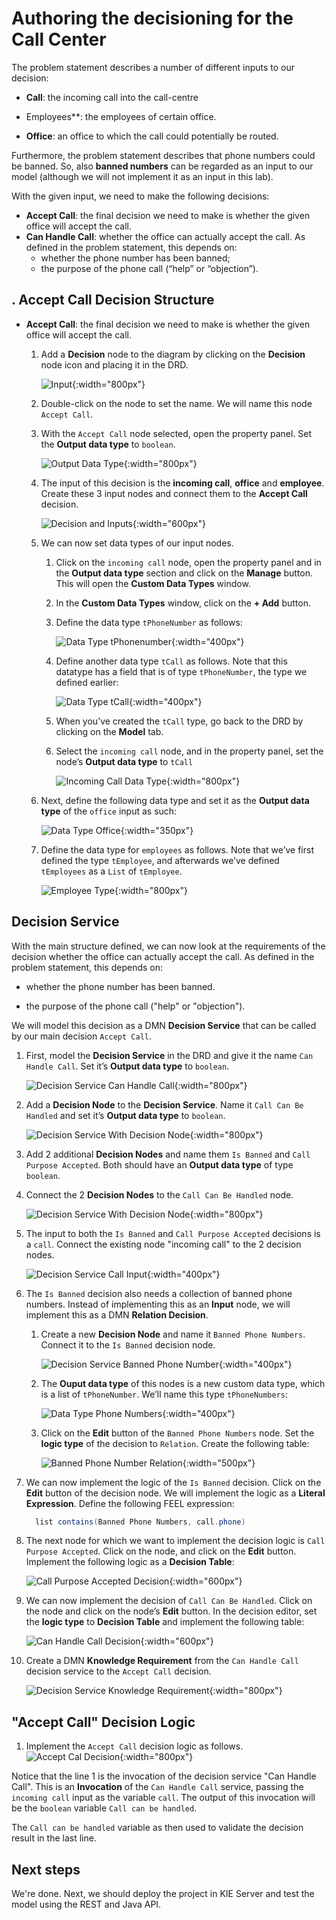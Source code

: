 # Authoring the decisioning for the Call Center

The problem statement describes a number of different inputs to our decision:

- **Call**: the incoming call into the call-centre

- Employees**: the employees of certain office.

- **Office**: an office to which the call could potentially be routed.

Furthermore, the problem statement describes that phone numbers could be banned. So, also **banned numbers** can be regarded as an input to our model (although we will not implement it as an input in this lab).

With the given input, we need to make the following decisions: 

- **Accept Call**: the final decision we need to make is whether the given office will accept the call.
- **Can Handle Call**: whether the office can actually accept the call. As defined in the problem statement, this depends on:
  - whether the phone number has been banned;
  - the purpose of the phone call (“help” or “objection”).


## . Accept Call Decision Structure

- **Accept Call**: the final decision we need to make is whether the given office will accept the call.

    1. Add a **Decision** node to the diagram by clicking on the **Decision** node icon and placing it in the DRD. 

        ![Input](../images/business_automation/dmn/add-drd-decision-node.png){:width="800px"}

    1. Double-click on the node to set the name. We will name this node `Accept Call`.

    1. With the `Accept Call` node selected, open the property panel. Set the **Output data type** to `boolean`.

        ![Output Data Type](../images/business_automation/dmn/drd-decision-node-propery-output-data-type.png){:width="800px"}

    1. The input of this decision is the **incoming call**, **office** and **employee**. Create these 3 input nodes and connect them to the **Accept Call** decision.

        ![Decision and Inputs](../images/business_automation/dmn/drd-first-decision-and-inputs.png){:width="600px"}

    1. We can now set data types of our input nodes.

        1. Click on the `incoming call` node, open the property panel and in the **Output data type** section and click on the **Manage** button. This will open the **Custom Data Types** window.

        1. In the **Custom Data Types** window, click on the **+ Add** button.

        1. Define the data type `tPhoneNumber` as follows:

            ![Data Type tPhonenumber](../images/business_automation/dmn/data-type-tphonenumber.png){:width="400px"}

        1. Define another data type `tCall` as follows. Note that this datatype has a field that is of type `tPhoneNumber`, the type we defined earlier:

            ![Data Type tCall](../images/business_automation/dmn/data-type-tcall.png){:width="400px"}

        1. When you’ve created the `tCall` type, go back to the DRD by clicking on the **Model** tab.

        1. Select the `incoming call` node, and in the property panel, set the node’s **Output data type** to `tCall`

            ![Incoming Call Data Type](../images/business_automation/dmn/incoming-call-data-type.png){:width="800px"}

    1. Next, define the following data type and set it as the **Output data type** of the `office` input as such:

        ![Data Type Office](../images/business_automation/dmn/data-type-office.png){:width="350px"}

    1. Define the data type for `employees` as follows. Note that we’ve first defined the type `tEmployee`, and afterwards we’ve defined `tEmployees` as a `List` of `tEmployee`.

        ![Employee Type](../images/business_automation/dmn/employee-type.png){:width="800px"}

## Decision Service

With the main structure defined, we can now look at the requirements of the decision whether the office can actually accept the call. As defined in the problem statement, this depends on:

- whether the phone number has been banned.

- the purpose of the phone call ("help" or "objection").

We will model this decision as a DMN **Decision Service** that can be called by our main decision `Accept Call`.

1. First, model the **Decision Service** in the DRD and give it the name `Can Handle Call`. Set it’s **Output data type** to `boolean`.

    ![Decision Service Can Handle Call](../images/business_automation/dmn/decision-service-can-handle-call.png){:width="800px"}

1. Add a **Decision Node** to the **Decision Service**. Name it `Call Can Be Handled` and set it’s **Output data type** to `boolean`.

    ![Decision Service With Decision Node](../images/business_automation/dmn/decision-service-with-decision-node.png){:width="800px"}

1. Add 2 additional **Decision Nodes** and name them `Is Banned` and `Call Purpose Accepted`. Both should have an **Output data type** of type `boolean`.

1. Connect the 2 **Decision Nodes** to the `Call Can Be Handled` node.

    ![Decision Service With Decision Node](../images/business_automation/dmn/decision-service-step-3.png){:width="800px"}

1. The input to both the `Is Banned` and `Call Purpose Accepted` decisions is a `call`. Connect the existing node "incoming call" to the 2 decision nodes.

    ![Decision Service Call Input](../images/business_automation/dmn/decision-service-call-input.png){:width="400px"}

1. The `Is Banned` decision also needs a collection of banned phone numbers. Instead of implementing this as an **Input** node, we will implement this as a DMN **Relation Decision**.

    1. Create a new **Decision Node** and name it `Banned Phone Numbers`. Connect it to the `Is Banned` decision node.

        ![Decision Service Banned Phone Number](../images/business_automation/dmn/decision-service-banned-phone-number.png){:width="400px"}

    1. The **Ouput data type** of this nodes is a new custom data type, which is a list of `tPhoneNumber`. We’ll name this type `tPhoneNumbers`:

        ![Data Type Phone Numbers](../images/business_automation/dmn/data-type-tphonenumbers.png){:width="400px"}

    1. Click on the **Edit** button of the `Banned Phone Numbers` node. Set the **logic type** of the decision to `Relation`. Create the following table:

        ![Banned Phone Number Relation](../images/business_automation/dmn/banned-phone-number-relation.png){:width="500px"}

1. We can now implement the logic of the `Is Banned` decision. Click on the **Edit** button of the decision node. We will implement the logic as a **Literal Expression**. Define the following FEEL expression:

    ~~~java
      list contains(Banned Phone Numbers, call.phone) 
    ~~~

1. The next node for which we want to implement the decision logic is `Call Purpose Accepted`. Click on the node, and click on the **Edit** button. Implement the following logic as a **Decision Table**:

    ![Call Purpose Accepted Decision](../images/business_automation/dmn/CallPurposeAccepted-decision.png){:width="600px"}

1. We can now implement the decision of `Call Can Be Handled`. Click on the node and click on the node’s **Edit** button. In the decision editor, set the **logic type** to **Decision Table** and implement the following table:

    ![Can Handle Call Decision](../images/business_automation/dmn/CanHandleCall-decision.png){:width="600px"}

1. Create a DMN **Knowledge Requirement** from the `Can Handle Call` decision service to the `Accept Call` decision.

    ![Decision Service Knowledge Requirement](../images/business_automation/dmn/decision-service-knowledge-requirement.png){:width="800px"}

##  "Accept Call" Decision Logic

1. Implement the `Accept Call` decision logic as follows. ![Accept Cal Decision](../images/business_automation/dmn/Accept-Call-decision.png){:width="800px"}

Notice that the line 1 is the invocation of the decision service "Can Handle Call". This is an **Invocation** of the `Can Handle Call` service, passing the `incoming call` input as the variable `call`. The output of this invocation will be the `boolean` variable `Call can be handled`. 

The `Call can be handled` variable as then used to validate the decision result in the last line.

## Next steps

We're done. Next, we should deploy the project in KIE Server and test the model using the REST and Java API.
